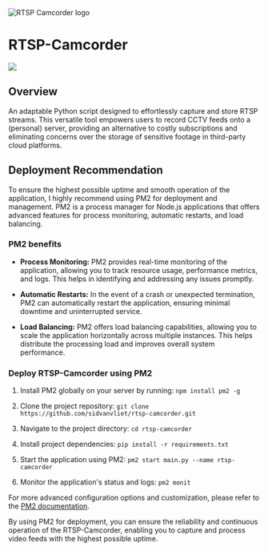 <img src="https://i.imgur.com/0HyWl6w.png" alt="RTSP Camcorder logo">

# RTSP-Camcorder
<img src="https://github.com/sidvanvliet/RTSP-Camcorder/actions/workflows/python-app.yml/badge.svg">

## Overview
An adaptable Python script designed to effortlessly capture and store RTSP streams. This versatile tool empowers users to record CCTV feeds onto a (personal) server, providing an alternative to costly subscriptions and eliminating concerns over the storage of sensitive footage in third-party cloud platforms.

## Deployment Recommendation

To ensure the highest possible uptime and smooth operation of the application, I highly recommend using PM2 for deployment and management. PM2 is a process manager for Node.js applications that offers advanced features for process monitoring, automatic restarts, and load balancing.

### PM2 benefits

- **Process Monitoring:** PM2 provides real-time monitoring of the application, allowing you to track resource usage, performance metrics, and logs. This helps in identifying and addressing any issues promptly.

- **Automatic Restarts:** In the event of a crash or unexpected termination, PM2 can automatically restart the application, ensuring minimal downtime and uninterrupted service.

- **Load Balancing:** PM2 offers load balancing capabilities, allowing you to scale the application horizontally across multiple instances. This helps distribute the processing load and improves overall system performance.

### Deploy RTSP-Camcorder using PM2

1. Install PM2 globally on your server by running: `npm install pm2 -g`

2. Clone the project repository: `git clone https://github.com/sidvanvliet/rtsp-camcorder.git`

3. Navigate to the project directory: `cd rtsp-camcorder`

4. Install project dependencies: `pip install -r requirements.txt`

5. Start the application using PM2: `pm2 start main.py --name rtsp-camcorder`

6. Monitor the application's status and logs: `pm2 monit`

For more advanced configuration options and customization, please refer to the [PM2 documentation](https://pm2.io/docs/runtime/overview/).

By using PM2 for deployment, you can ensure the reliability and continuous operation of the RTSP-Camcorder, enabling you to capture and process video feeds with the highest possible uptime.
